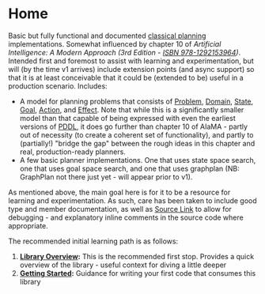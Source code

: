 ﻿# Home

Basic but fully functional and documented [classical planning](https://www.google.com/search?q=classical+planning) implementations.
Somewhat influenced by chapter 10 of *Artificial Intelligence: A Modern Approach (3rd Edition - [ISBN 978-1292153964](https://www.google.com/search?q=isbn+978-1292153964))*.
Intended first and foremost to assist with learning and experimentation, but will (by the time v1 arrives) include extension points (and async support) so that it is at least conceivable that it could be (extended to be) useful in a production scenario.
Includes:

* A model for planning problems that consists of [Problem](https://github.com/sdcondon/SCClassicalPlanning/blob/main/src/SCClassicalPlanning/Problem.cs), [Domain](https://github.com/sdcondon/SCClassicalPlanning/blob/main/src/SCClassicalPlanning/Domain.cs), [State](https://github.com/sdcondon/SCClassicalPlanning/blob/main/src/SCClassicalPlanning/State.cs), [Goal](https://github.com/sdcondon/SCClassicalPlanning/blob/main/src/SCClassicalPlanning/Goal.cs), [Action](https://github.com/sdcondon/SCClassicalPlanning/blob/main/src/SCClassicalPlanning/Action.cs), and [Effect](https://github.com/sdcondon/SCClassicalPlanning/blob/main/src/SCClassicalPlanning/Effect.cs).
  Note that while this is a significantly smaller model than that capable of being expressed with even the earliest versions of [PDDL](https://en.wikipedia.org/wiki/Planning_Domain_Definition_Language), it does go further than chapter 10 of AIaMA - partly out of necessity (to create a coherent set of functionality), and partly to (partially!) "bridge the gap" between the rough ideas in this chapter and real, production-ready planners.
* A few basic planner implementations. One that uses state space search, one that uses goal space search, and one that uses graphplan (NB: GraphPlan not there just yet - will appear prior to v1).

As mentioned above, the main goal here is for it to be a resource for learning and experimentation.
As such, care has been taken to include good type and member documentation, as well as [Source Link](https://learn.microsoft.com/en-us/dotnet/standard/library-guidance/sourcelink) to allow for debugging - and explanatory inline comments in the source code where appropriate.

The recommended initial learning path is as follows:

1. **[Library Overview](library-overview):** This is the recommended first stop. Provides a quick overview of the library - useful context for diving a little deeper
1. **[Getting Started](getting-started):** Guidance for writing your first code that consumes this library

